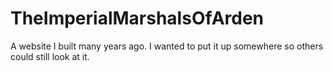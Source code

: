 # TheImperialMarshalsOfArden
A website I built many years ago. I wanted to put it up somewhere so others could still look at it.
